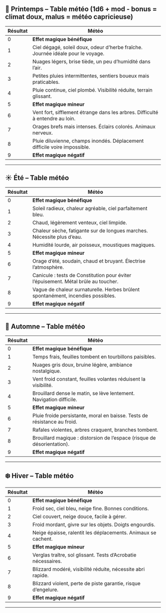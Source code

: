 

## 🌸 Printemps – Table météo (1d6 + mod - bonus = climat doux, malus = météo capricieuse)

|Résultat|Météo|
|---|---|
|0|**Effet magique bénéfique**|
|1|Ciel dégagé, soleil doux, odeur d’herbe fraîche. Journée idéale pour le voyage.|
|2|Nuages légers, brise tiède, un peu d’humidité dans l’air.|
|3|Petites pluies intermittentes, sentiers boueux mais praticables.|
|4|Pluie continue, ciel plombé. Visibilité réduite, terrain glissant.|
|5|**Effet magique mineur**|
|6|Vent fort, sifflement étrange dans les arbres. Difficulté à entendre au loin.|
|7|Orages brefs mais intenses. Éclairs colorés. Animaux nerveux.|
|8|Pluie diluvienne, champs inondés. Déplacement difficile voire impossible.|
|9|**Effet magique négatif**|

---

## ☀️ Été – Table météo

|Résultat|Météo|
|---|---|
|0|**Effet magique bénéfique**|
|1|Soleil radieux, chaleur agréable, ciel parfaitement bleu.|
|2|Chaud, légèrement venteux, ciel limpide.|
|3|Chaleur sèche, fatigante sur de longues marches. Nécessite plus d’eau.|
|4|Humidité lourde, air poisseux, moustiques magiques.|
|5|**Effet magique mineur**|
|6|Orage d’été, soudain, chaud et bruyant. Électrise l’atmosphère.|
|7|Canicule : tests de Constitution pour éviter l’épuisement. Métal brûle au toucher.|
|8|Vague de chaleur surnaturelle. Herbes brûlent spontanément, incendies possibles.|
|9|**Effet magique négatif**|

---

## 🍂 Automne – Table météo

|Résultat|Météo|
|---|---|
|0|**Effet magique bénéfique**|
|1|Temps frais, feuilles tombent en tourbillons paisibles.|
|2|Nuages gris doux, bruine légère, ambiance nostalgique.|
|3|Vent froid constant, feuilles volantes réduisent la visibilité.|
|4|Brouillard dense le matin, se lève lentement. Navigation difficile.|
|5|**Effet magique mineur**|
|6|Pluie froide persistante, moral en baisse. Tests de résistance au froid.|
|7|Rafales violentes, arbres craquent, branches tombent.|
|8|Brouillard magique : distorsion de l’espace (risque de désorientation).|
|9|**Effet magique négatif**|

---

## ❄️ Hiver – Table météo

|Résultat|Météo|
|---|---|
|0|**Effet magique bénéfique**|
|1|Froid sec, ciel bleu, neige fine. Bonnes conditions.|
|2|Ciel couvert, neige douce, facile à gérer.|
|3|Froid mordant, givre sur les objets. Doigts engourdis.|
|4|Neige épaisse, ralentit les déplacements. Animaux se cachent.|
|5|**Effet magique mineur**|
|6|Verglas traître, sol glissant. Tests d’Acrobatie nécessaires.|
|7|Blizzard modéré, visibilité réduite, nécessite abri rapide.|
|8|Blizzard violent, perte de piste garantie, risque d’engelure.|
|9|**Effet magique négatif**|

---

